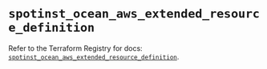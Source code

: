 # `spotinst_ocean_aws_extended_resource_definition`

Refer to the Terraform Registry for docs: [`spotinst_ocean_aws_extended_resource_definition`](https://registry.terraform.io/providers/spotinst/spotinst/1.196.0/docs/resources/ocean_aws_extended_resource_definition).
